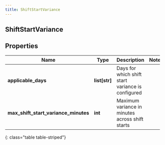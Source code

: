```yaml
---
title: ShiftStartVariance
---
```

## ShiftStartVariance

## Properties

|Name | Type | Description | Notes|
|------------ | ------------- | ------------- | -------------|
| **applicable_days** | **list[str]** | Days for which shift start variance is configured | |
| **max_shift_start_variance_minutes** | **int** | Maximum variance in minutes across shift starts | |
{: class="table table-striped"}


